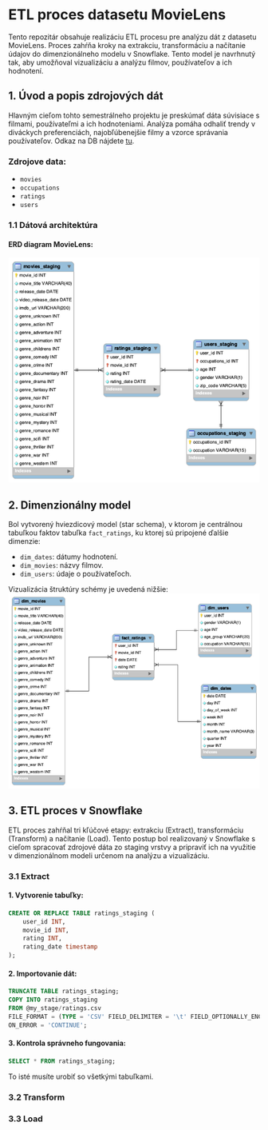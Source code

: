 # ETL proces datasetu MovieLens
Tento repozitár obsahuje realizáciu ETL procesu pre analýzu dát z datasetu MovieLens. Proces zahŕňa kroky na extrakciu, transformáciu a načítanie údajov do dimenzionálneho modelu v Snowflake. Tento model je navrhnutý tak, aby umožňoval vizualizáciu a analýzu filmov, používateľov a ich hodnotení.
## 1. Úvod a popis zdrojových dát
Hlavným cieľom tohto semestrálneho projektu je preskúmať dáta súvisiace s filmami, používateľmi a ich hodnoteniami. Analýza pomáha odhaliť trendy v diváckych preferenciách, najobľúbenejšie filmy a vzorce správania používateľov. Odkaz na DB nájdete [tu](https://grouplens.org/datasets/movielens/).
### Zdrojove data:
- `movies`
- `occupations`
- `ratings`
- `users`
### 1.1 Dátová architektúra
#### ERD diagram MovieLens:
![*Obrázok 1 Entitno-relačná schéma MovieLens*](ERD_Diagram.png)
## 2. Dimenzionálny model
Bol vytvorený hviezdicový model (star schema), v ktorom je centrálnou tabuľkou faktov tabuľka `fact_ratings`, ku ktorej sú pripojené ďalšie dimenzie:

- `dim_dates`: dátumy hodnotení.
- `dim_movies`: názvy filmov.
- `dim_users`: údaje o používateľoch.

Vizualizácia štruktúry schémy je uvedená nižšie:
![*Obrázok 2 Schéma hviezdy pre MovieLens*](Star_Schema.png)
## 3. ETL proces v Snowflake
ETL proces zahŕňal tri kľúčové etapy: extrakciu (Extract), transformáciu (Transform) a načítanie (Load). Tento postup bol realizovaný v Snowflake s cieľom spracovať zdrojové dáta zo staging vrstvy a pripraviť ich na využitie v dimenzionálnom modeli určenom na analýzu a vizualizáciu.
### 3.1 Extract
#### 1. Vytvorenie tabuľky:
```sql
CREATE OR REPLACE TABLE ratings_staging (
    user_id INT,
    movie_id INT, 
    rating INT,
    rating_date timestamp
);
```
#### 2. Importovanie dát:
```sql
TRUNCATE TABLE ratings_staging;
COPY INTO ratings_staging
FROM @my_stage/ratings.csv
FILE_FORMAT = (TYPE = 'CSV' FIELD_DELIMITER = '\t' FIELD_OPTIONALLY_ENCLOSED_BY = '"' SKIP_HEADER = 0)
ON_ERROR = 'CONTINUE';
```
#### 3. Kontrola správneho fungovania:
```sql
SELECT * FROM ratings_staging;
```
To isté musíte urobiť so všetkými tabuľkami.
### 3.2 Transform



### 3.3 Load
